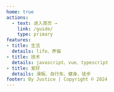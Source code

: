 ```yaml
---
home: true
actions:
  - text: 进入首页 →
    link: /guide/
    type: primary
features:
- title: 生活
  details: life、养猫
- title: 技术
  details: javascript、vue、typescript
- title: 爱好
  details: 滑板、自行车、健身、徒步
footer: By Justice | Copyright © 2024
---
```

